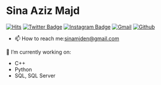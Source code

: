 # Sina Aziz Majd
[![Hits](https://hits.seeyoufarm.com/api/count/incr/badge.svg?url=https%3A%2F%2Fgithub.com%2Fhejazizo%2Fhejazizo&count_bg=%2379C83D&title_bg=%23555555&icon=&icon_color=%23E7E7E7&title=Profile+Views&edge_flat=false)](https://hits.seeyoufarm.com)
[![Twitter Badge](https://img.shields.io/badge/-Twitter-1da1f2?labelColor=1da1f2&logo=twitter&logoColor=white&link=https://twitter.com/Livayhecha)](https://twitter.com/Livayhecha)
[![Instagram Badge](https://img.shields.io/badge/-Instagram-purple?logo=instagram&logoColor=white&link=https://instagram.com/sina.a.mjd/)](https://www.instagram.com/sina.a.mjd)
[![Gmail](https://img.shields.io/badge/-Gmail-c14438?style=flat&logo=Gmail&logoColor=white)](mailto:sinamjden@gmail.com)
[![Github](https://img.shields.io/github/followers/hejazizo?label=Follow&style=social)](https://github.com/Sina-mjd)

- 📫 How to reach me:sinamjden@gmail.com

 🔭 I’m currently working on:
   - C++
   - Python
   - SQL, SQL Server


